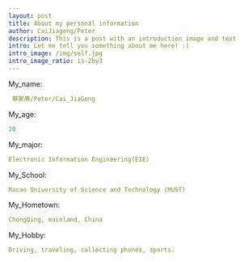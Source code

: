 ```yaml
--- 
layout: post
title: About my personal information
author: CaiJiageng/Peter
description: This is a post with an introduction image and text   
intro: Let me tell you something about me here! :)
intro_image: /img/self.jpg
intro_image_ratio: is-2by3
---
```



 My_name:
```yaml
 蔡家赓/Peter/Cai_JiaGeng
```
 My_age:
```yaml
20
```
 My_major:
```yaml
Electronic Information Engineering(EIE)
```
 My_School:
```yaml
Macao University of Science and Technology (MUST)
```
 My_Hometown:
```yaml
ChongQing, mainland, China
```
 My_Hobby:
```yaml
Driving, traveling, collecting phones, sports.
```
